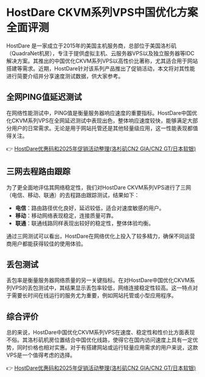 # HostDare CKVM系列VPS中国优化方案全面评测

HostDare 是一家成立于2015年的美国主机服务商，总部位于美国洛杉矶（QuadraNet机房），专注于提供虚拟主机、云服务器VPS以及独立服务器等IDC解决方案。其推出的中国优化CKVM系列VPS以高性价比著称，尤其适合用于网站搭建等需求。近期，HostDare针对该系列产品推出了促销活动，本文将对其性能进行简要介绍并分享速度测试数据，供大家参考。

## 全网PING值延迟测试

在网络性能测试中，PING值是衡量服务器响应速度的重要指标。HostDare中国优化CKVM系列VPS在全网延迟测试中表现出色，整体响应速度较快，能够满足大部分用户的日常需求。无论是用于网站托管还是其他轻量级应用，这一性能表现都值得关注。

👉 [HostDare优惠码和2025年促销活动整理(洛杉矶CN2 GIA/CN2 GT/日本软银)](https://bit.ly/hostdare)

## 三网去程路由跟踪

为了更全面地评估其网络稳定性，我们对HostDare CKVM系列VPS进行了三网（电信、移动、联通）的去程路由跟踪测试，结果如下：

- **电信**：路由路径优化良好，延迟较低，适合对速度敏感的用户。
- **移动**：移动网络表现稳定，连接质量可靠。
- **联通**：联通线路同样表现出较好的稳定性，整体体验均衡。

通过三网测试可以看出，HostDare在网络优化上投入了较多精力，确保不同运营商用户都能获得较佳的使用体验。

## 丢包测试

丢包率是衡量服务器网络质量的另一关键指标。在对HostDare中国优化CKVM系列VPS的丢包测试中，其结果显示丢包率较低，网络连接稳定性较高。这一特点对于需要长时间在线运行的服务尤为重要，例如网站托管或小型应用程序。

## 综合评价

总的来说，HostDare中国优化CKVM系列VPS在速度、稳定性和性价比方面表现不俗。其洛杉矶机房位置结合中国优化线路，使得它在国内访问速度上具有一定优势，同时价格也相对实惠。对于有搭建网站或运行轻量应用需求的用户来说，这款VPS是一个值得考虑的选择。

👉 [HostDare优惠码和2025年促销活动整理(洛杉矶CN2 GIA/CN2 GT/日本软银)](https://bit.ly/hostdare)
